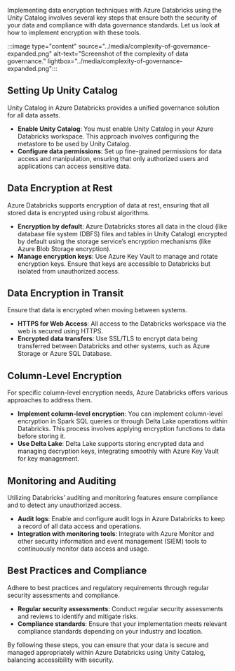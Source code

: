 Implementing data encryption techniques with Azure Databricks using the Unity Catalog involves several key steps that ensure both the security of your data and compliance with data governance standards. Let us look at how to implement encryption with these tools.

:::image type="content" source="../media/complexity-of-governance-expanded.png" alt-text="Screenshot of the complexity of data governance." lightbox="../media/complexity-of-governance-expanded.png":::

## Setting Up Unity Catalog
Unity Catalog in Azure Databricks provides a unified governance solution for all data assets.

 - **Enable Unity Catalog**: You must enable Unity Catalog in your Azure Databricks workspace. This approach involves configuring the metastore to be used by Unity Catalog.
 - **Configure data permissions**: Set up fine-grained permissions for data access and manipulation, ensuring that only authorized users and applications can access sensitive data.

## Data Encryption at Rest
Azure Databricks supports encryption of data at rest, ensuring that all stored data is encrypted using robust algorithms.

 - **Encryption by default**: Azure Databricks stores all data in the cloud (like database file system (DBFS) files and tables in Unity Catalog) encrypted by default using the storage service’s encryption mechanisms (like Azure Blob Storage encryption).
 - **Manage encryption keys**: Use Azure Key Vault to manage and rotate encryption keys. Ensure that keys are accessible to Databricks but isolated from unauthorized access.

## Data Encryption in Transit
Ensure that data is encrypted when moving between systems.

 - **HTTPS for Web Access**: All access to the Databricks workspace via the web is secured using HTTPS.
 - **Encrypted data transfers**: Use SSL/TLS to encrypt data being transferred between Databricks and other systems, such as Azure Storage or Azure SQL Database.

## Column-Level Encryption
For specific column-level encryption needs, Azure Databricks offers various approaches to address them.

 - **Implement column-level encryption**: You can implement column-level encryption in Spark SQL queries or through Delta Lake operations within Databricks. This process involves applying encryption functions to data before storing it.
 - **Use Delta Lake**: Delta Lake supports storing encrypted data and managing decryption keys, integrating smoothly with Azure Key Vault for key management.

## Monitoring and Auditing
Utilizing Databricks’ auditing and monitoring features ensure compliance and to detect any unauthorized access.

 - **Audit logs**: Enable and configure audit logs in Azure Databricks to keep a record of all data access and operations.
 - **Integration with monitoring tools**: Integrate with Azure Monitor and other security information and event management (SIEM) tools to continuously monitor data access and usage.

## Best Practices and Compliance
Adhere to best practices and regulatory requirements through regular security assessments and compliance.

 - **Regular security assessments**: Conduct regular security assessments and reviews to identify and mitigate risks.
 - **Compliance standards**: Ensure that your implementation meets relevant compliance standards depending on your industry and location.

By following these steps, you can ensure that your data is secure and managed appropriately within Azure Databricks using Unity Catalog, balancing accessibility with security.